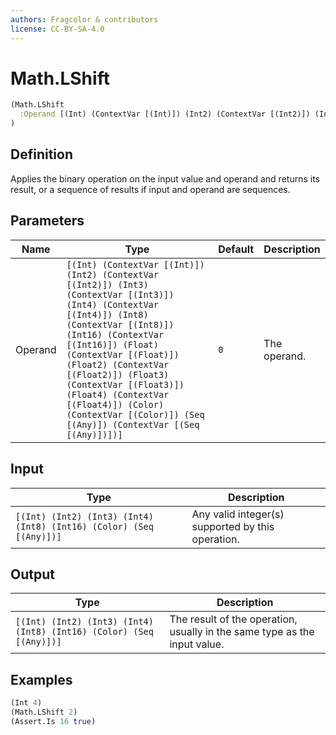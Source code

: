 ```yaml
---
authors: Fragcolor & contributors
license: CC-BY-SA-4.0
---
```



# Math.LShift

```clojure
(Math.LShift
  :Operand [(Int) (ContextVar [(Int)]) (Int2) (ContextVar [(Int2)]) (Int3) (ContextVar [(Int3)]) (Int4) (ContextVar [(Int4)]) (Int8) (ContextVar [(Int8)]) (Int16) (ContextVar [(Int16)]) (Float) (ContextVar [(Float)]) (Float2) (ContextVar [(Float2)]) (Float3) (ContextVar [(Float3)]) (Float4) (ContextVar [(Float4)]) (Color) (ContextVar [(Color)]) (Seq [(Any)]) (ContextVar [(Seq [(Any)])])]
)
```


## Definition

Applies the binary operation on the input value and operand and returns its result, or a sequence of results if input and operand are sequences.


## Parameters

| Name | Type | Default | Description |
|------|------|---------|-------------|
| Operand | `[(Int) (ContextVar [(Int)]) (Int2) (ContextVar [(Int2)]) (Int3) (ContextVar [(Int3)]) (Int4) (ContextVar [(Int4)]) (Int8) (ContextVar [(Int8)]) (Int16) (ContextVar [(Int16)]) (Float) (ContextVar [(Float)]) (Float2) (ContextVar [(Float2)]) (Float3) (ContextVar [(Float3)]) (Float4) (ContextVar [(Float4)]) (Color) (ContextVar [(Color)]) (Seq [(Any)]) (ContextVar [(Seq [(Any)])])]` | `0` | The operand. |


## Input

| Type | Description |
|------|-------------|
| `[(Int) (Int2) (Int3) (Int4) (Int8) (Int16) (Color) (Seq [(Any)])]` | Any valid integer(s) supported by this operation. |


## Output

| Type | Description |
|------|-------------|
| `[(Int) (Int2) (Int3) (Int4) (Int8) (Int16) (Color) (Seq [(Any)])]` | The result of the operation, usually in the same type as the input value. |


## Examples

```clojure
(Int 4)
(Math.LShift 2)
(Assert.Is 16 true)
```
